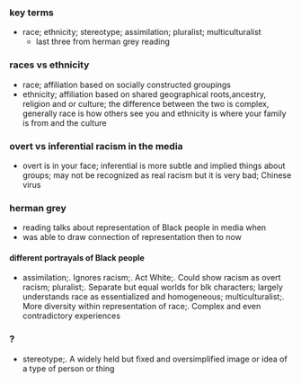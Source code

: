 ### key terms
- race; ethnicity; stereotype; assimilation; pluralist; multiculturalist
  - last three from herman grey reading
### races vs ethnicity
- race;  affiliation based on socially constructed groupings
- ethnicity;  affiliation based on shared geographical roots,ancestry, religion and or culture; the difference between the two is complex, generally race is how others see you and ethnicity is where your family is from and the culture
### overt vs inferential racism in the media
- overt is in your face; inferential is more subtle and implied things about groups;  may not be recognized as real racism but it is very bad;  Chinese virus 
### herman grey
- reading talks about representation of Black people in media when
- was able to draw connection of representation then to now
#### different portrayals of Black people
- assimilation;. Ignores racism;. Act White;. Could show racism as overt racism; pluralist;. Separate but equal worlds for blk characters;  largely understands race as essentialized and homogeneous; multiculturalist;. More diversity within representation of race;. Complex and even contradictory experiences

### ?
- stereotype;. A widely held but fixed and oversimplified image or idea of a type of person or thing
